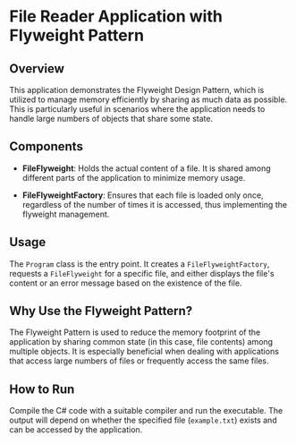# File Reader Application with Flyweight Pattern

## Overview

This application demonstrates the Flyweight Design Pattern, which is utilized to manage memory efficiently by sharing as much data as possible. This is particularly useful in scenarios where the application needs to handle large numbers of objects that share some state.

## Components

- **FileFlyweight**: Holds the actual content of a file. It is shared among different parts of the application to minimize memory usage.

- **FileFlyweightFactory**: Ensures that each file is loaded only once, regardless of the number of times it is accessed, thus implementing the flyweight management.

## Usage

The `Program` class is the entry point. It creates a `FileFlyweightFactory`, requests a `FileFlyweight` for a specific file, and either displays the file's content or an error message based on the existence of the file.

## Why Use the Flyweight Pattern?

The Flyweight Pattern is used to reduce the memory footprint of the application by sharing common state (in this case, file contents) among multiple objects. It is especially beneficial when dealing with applications that access large numbers of files or frequently access the same files.

## How to Run

Compile the C# code with a suitable compiler and run the executable. The output will depend on whether the specified file (`example.txt`) exists and can be accessed by the application.

